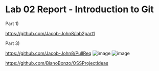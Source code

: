 # Lab 02 Report - Introduction to Git

Part 1)

https://github.com/Jacob-John8/lab2part1


Part 3)

https://github.com/Jacob-John8/PullReq
![image](https://user-images.githubusercontent.com/75342856/150578814-814c2eea-5bbb-4b58-aaa2-4408f9c29eb6.png)
![image](https://user-images.githubusercontent.com/75342856/150579196-03c0d8be-8192-4513-8403-7ca6ceef4623.png)


https://github.com/BianoBonzo/OSSProjectIdeas
